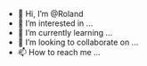 - 👋 Hi, I’m @Roland
- 👀 I’m interested in ...
- 🌱 I’m currently learning ...
- 💞️ I’m looking to collaborate on ...
- 📫 How to reach me ...

<!---
Vjaks/Vjaks is a ✨ special ✨ repository because its `README.md` (this file) appears on your GitHub profile.
You can click the Preview link to take a look at your changes.
--->
